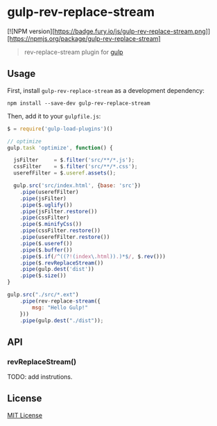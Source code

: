 # gulp-rev-replace-stream
[![NPM version][https://badge.fury.io/js/gulp-rev-replace-stream.png]][https://npmjs.org/package/gulp-rev-replace-stream]

> rev-replace-stream plugin for [gulp](https://github.com/wearefractal/gulp)

## Usage

First, install `gulp-rev-replace-stream` as a development dependency:

```shell
npm install --save-dev gulp-rev-replace-stream
```

Then, add it to your `gulpfile.js`:

```javascript
$ = require('gulp-load-plugins')()

// optimize
gulp.task 'optimize', function() {

  jsFilter     = $.filter('src/**/*.js');
  cssFilter    = $.filter('src/**/*.css');
  userefFilter = $.useref.assets();

  gulp.src('src/index.html', {base: 'src'})
    .pipe(userefFilter)
    .pipe(jsFilter)
    .pipe($.uglify())
    .pipe(jsFilter.restore())
    .pipe(cssFilter)
    .pipe($.minifyCss())
    .pipe(cssFilter.restore())
    .pipe(userefFilter.restore())
    .pipe($.useref())
    .pipe($.buffer())
    .pipe($.if(/^((?!(index\.html)).)*$/, $.rev()))
    .pipe($.revReplaceStream())
    .pipe(gulp.dest('dist'))
    .pipe($.size())
}

gulp.src("./src/*.ext")
	.pipe(rev-replace-stream({
		msg: "Hello Gulp!"
	}))
	.pipe(gulp.dest("./dist"));
```

## API

### revReplaceStream()

TODO: add instrutions.

## License

[MIT License](http://en.wikipedia.org/wiki/MIT_License)
